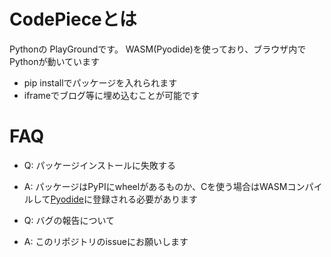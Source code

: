 # CodePieceとは

Pythonの PlayGroundです。
WASM(Pyodide)を使っており、ブラウザ内でPythonが動いています

* pip installでパッケージを入れられます
* iframeでブログ等に埋め込むことが可能です

# FAQ
* Q: パッケージインストールに失敗する
* A: パッケージはPyPIにwheelがあるものか、Cを使う場合はWASMコンパイルして[Pyodide](https://github.com/pyodide/pyodide/tree/main/packages)に登録される必要があります

* Q: バグの報告について
* A: このリポジトリのissueにお願いします
